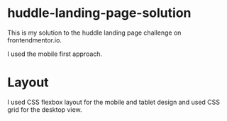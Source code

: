 # huddle-landing-page-solution
This is my solution to the huddle landing page challenge on frontendmentor.io.

I used the mobile first approach. 

# Layout
I used CSS flexbox layout for the mobile and tablet design and used CSS grid for the desktop view. 
